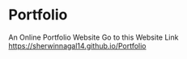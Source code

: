 # Portfolio
An Online Portfolio Website Go to this Website Link https://sherwinnagal14.github.io/Portfolio
